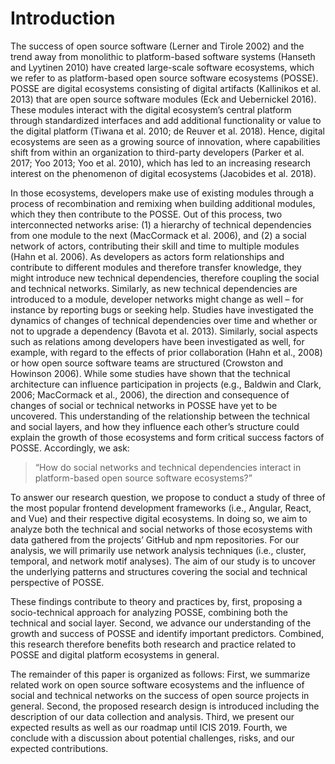# Introduction

The success of open source software (Lerner and Tirole 2002) and the trend away
from monolithic to platform-based software systems (Hanseth and Lyytinen 2010)
have created large-scale software ecosystems, which we refer to as
platform-based open source software ecosystems (POSSE). POSSE are digital
ecosystems consisting of digital artifacts (Kallinikos et al. 2013) that are
open source software modules (Eck and Uebernickel 2016). These modules interact
with the digital ecosystem’s central platform through standardized interfaces
and add additional functionality or value to the digital platform (Tiwana et al.
2010; de Reuver et al. 2018). Hence, digital ecosystems are seen as a growing
source of innovation, where capabilities shift from within an organization to
third-party developers (Parker et al. 2017; Yoo 2013; Yoo et al. 2010), which
has led to an increasing research interest on the phenomenon of digital
ecosystems (Jacobides et al. 2018).

In those ecosystems, developers make use of existing modules through a process
of recombination and remixing when building additional modules, which they then
contribute to the POSSE. Out of this process, two interconnected networks arise:
(1) a hierarchy of technical dependencies from one module to the next
(MacCormack et al. 2006), and (2) a social network of actors, contributing their
skill and time to multiple modules (Hahn et al. 2006). As developers as actors
form relationships and contribute to different modules and therefore transfer
knowledge, they might introduce new technical dependencies, therefore coupling
the social and technical networks. Similarly, as new technical dependencies are
introduced to a module, developer networks might change as well – for instance
by reporting bugs or seeking help. Studies have investigated the dynamics of
changes of technical dependencies over time and whether or not to upgrade a
dependency (Bavota et al. 2013). Similarly, social aspects such as relations
among developers have been investigated as well, for example, with regard to the
effects of prior collaboration (Hahn et al., 2008) or how open source software
teams are structured (Crowston and Howinson 2006). While some studies have shown
that the technical architecture can influence participation in projects (e.g.,
Baldwin and Clark, 2006; MacCormack et al., 2006), the direction and consequence
of changes of social or technical networks in POSSE have yet to be uncovered.
This understanding of the relationship between the technical and social layers,
and how they influence each other’s structure could explain the growth of those
ecosystems and form critical success factors of POSSE. Accordingly, we ask:

> “How do social networks and technical dependencies interact in platform-based
> open source software ecosystems?”

To answer our research question, we propose to conduct a study of three of the
most popular frontend development frameworks (i.e., Angular, React, and Vue) and
their respective digital ecosystems. In doing so, we aim to analyze both the
technical and social networks of those ecosystems with data gathered from the
projects’ GitHub and npm repositories. For our analysis, we will primarily use
network analysis techniques (i.e., cluster, temporal, and network motif
analyses). The aim of our study is to uncover the underlying patterns and
structures covering the social and technical perspective of POSSE.

These findings contribute to theory and practices by, first, proposing a
socio-technical approach for analyzing POSSE, combining both the technical and
social layer. Second, we advance our understanding of the growth and success of
POSSE and identify important predictors. Combined, this research therefore
benefits both research and practice related to POSSE and digital platform
ecosystems in general.

The remainder of this paper is organized as follows: First, we summarize related
work on open source software ecosystems and the influence of social and
technical networks on the success of open source projects in general. Second,
the proposed research design is introduced including the description of our data
collection and analysis. Third, we present our expected results as well as our
roadmap until ICIS 2019. Fourth, we conclude with a discussion about potential
challenges, risks, and our expected contributions.

